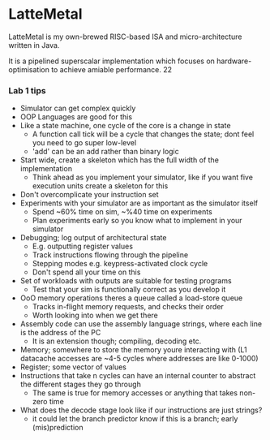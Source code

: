 # LatteMetal

LatteMetal is my own-brewed RISC-based ISA and micro-architecture written in Java. 

It is a pipelined superscalar implementation which focuses on hardware-optimisation to achieve amiable performance. 22

### Lab 1 tips 

- Simulator can get complex quickly 
- OOP Languages are good for this 
- Like a state machine, one cycle of the core is a change in state
  - A function call tick will be a cycle that changes the state; dont feel you need to go super low-level
  - 'add' can be an add rather than binary logic
- Start wide, create a skeleton which has the full width of the implementation
  - Think ahead as you implement your simulator, like if you want five execution units create a skeleton for this
- Don't overcomplicate your instruction set 
- Experiments with your simulator are as important as the simulator itself 
  - Spend ~60% time on sim, ~%40 time on experiments 
  - Plan experiments early so you know what to implement in your simulator 
- Debugging; log output of architectural state
  - E.g. outputting register values 
  - Track instructions flowing through the pipeline 
  - Stepping modes e.g. keypress-activated clock cycle 
  - Don't spend all your time on this 
- Set of workloads with outputs are suitable for testing programs 
  - Test that your sim is functionally correct as you develop it
- OoO memory operations theres a queue called a load-store queue 
  - Tracks in-flight memory requests, and checks their order
  - Worth looking into when we get there 
- Assembly code can use the assembly language strings, where each line is the address of the PC
  - It is an extension though; compiling, decoding etc. 
- Memory; somewhere to store the memory youre interacting with (L1 datacache accesses are ~4-5 cycles where addresses are like 0-1000)
- Register; some vector of values 
- Instructions that take n cycles can have an internal counter to abstract the different stages they go through
  - The same is true for memory accesses or anything that takes non-zero time
- What does the decode stage look like if our instructions are just strings?
  - it could let the branch predictor know if this is a branch; early (mis)prediction